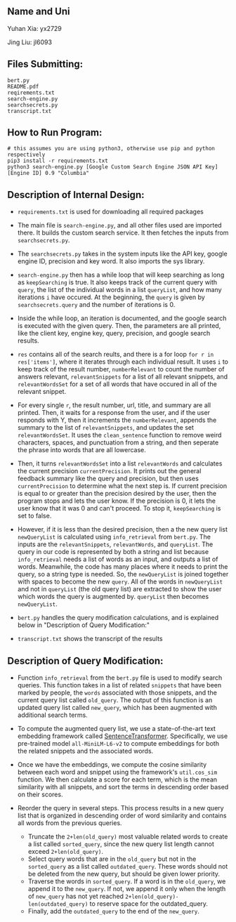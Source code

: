 ## Name and Uni
Yuhan Xia: yx2729

Jing Liu: jl6093

## Files Submitting:
```
bert.py
README.pdf
reqirements.txt
search-engine.py
searchsecrets.py
transcript.txt
```

## How to Run Program:
```shell
# this assumes you are using python3, otherwise use pip and python respectively
pip3 install -r requirements.txt
python3 search-engine.py [Google Custom Search Engine JSON API Key] [Engine ID] 0.9 "Columbia"
```

## Description of Internal Design:
- `requirements.txt` is used for downloading all required packages

- The main file is `search-engine.py`, and all other files used are imported there. It builds the custom search service. It then fetches the inputs from `searchsecrets.py`.

- The `searchsecrets.py` takes in the system inputs like the API key, google engine ID, precision and key word. It also imports the sys library. 

- `search-engine.py` then has a while loop that will keep searching as long as `keepSearching` is true. It also keeps track of the current query with `query`, the list of the individual words in a list `queryList`, and how many iterations `i` have occured. At the beginning, the `query` is given by `searchsecrets.query` and the number of iterations is 0.

- Inside the while loop, an iteration is documented, and the google search is executed with the given query. Then, the parameters are all printed, like the client key, engine key, query, precision, and google search results.

- `res` contains all of the search reults, and there is a for loop `for r in res['items']`, where it iterates through each individual result. It uses `i` to keep track of the result number, `numberRelevant` to count the number of answers relevant, `relevantSnippets` for a list of all relevant snippets, and `relevantWordsSet` for a set of all words that have occured in all of the relevant snippet. 

- For every single `r`, the result number, url, title, and summary are all printed. Then, it waits for a response from the user, and if the user responds with Y, then it increments the `numberRelevant`, appends the summary to the list of `relevantSnippets`, and updates the set `relevantWordsSet`. It uses the `clean_sentence` function to remove weird characters, spaces, and punctuation from a string, and then seperate the phrase into words that are all lowercase.

- Then, it turns `relevantWordsSet` into a list `relevantWords` and calculates the current precision `currentPrecision`. It prints out the general feedback summary like the query and precision, but then uses `currentPrecision` to determine what the next step is. If current precision is equal to or greater than the precision desired by the user, then the program stops and lets the user know. If the precision is 0, it lets the user know that it was 0 and can't proceed. To stop it, `keepSearching` is set to false. 

- However, if it is less than the desired precision, then a the new query list `newQueryList` is calculated using `info_retrieval` from `bert.py`. The inputs are the `relevantSnippets`, `relevantWords`, and `queryList`. The query in our code is represented by both a string and list because `info_retrieval` needs a list of words as an input, and outputs a list of words. Meanwhile, the code has many places where it needs to print the query, so a string type is needed. So, the `newQueryList` is joined together with spaces to become the new `query`. All of the words in `newQueryList` and not in `queryList` (the old query list) are extracted to show the user which words the query is augmented by. `queryList` then becomes `newQueryList`.

- `bert.py` handles the query modification calculations, and is explained below in "Description of Query Modification:"

- `transcript.txt` shows the transcript of the results

## Description of Query Modification:
- Function `info_retrieval` from the `bert.py` file is used to modify search queries. This function takes in a list of related `snippets` that have been marked by people, the `words` associated with those snippets, and the current query list called `old_query`. The output of this function is an updated query list called `new_query`, which has been augmented with additional search terms.

- To compute the augmented query list, we use a state-of-the-art text embedding framework called [SentenceTransformer](https://www.sbert.net/). Specifically, we use pre-trained model `all-MiniLM-L6-v2` to compute embeddings for both the related snippets and the associated words.

- Once we have the embeddings, we compute the cosine similarity between each word and snippet using the framework's `util.cos_sim` function. We then calculate a score for each term, which is the mean similarity with all snippets, and sort the terms in descending order based on their scores.

- Reorder the query in several steps. 
This process results in a new query list that is organized in descending order of word similarity and contains all words from the previous queries.
    - Truncate the `2+len(old_query)` most valuable related words to create a list called `sorted_query`, since the new query list length cannot exceed `2+len(old_query)`. 
    - Select query words that are in the `old_query` but not in the `sorted_query` as a list called `outdated_query`. These words should not be deleted from the new query, but should be given lower priority.
    - Traverse the words in `sorted_query`. If a word is in the `old_query`, we append it to the `new_query`. If not, we append it only when the length of `new_query` has not yet reached `2+len(old_query)-len(outdated_query)` to reserve space for the outdated_query.
    - Finally, add the `outdated_query` to the end of the `new_query`. 
